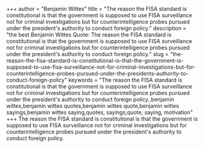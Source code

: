 +++
author = "Benjamin Wittes"
title = "The reason the FISA standard is constitutional is that the government is supposed to use FISA surveillance not for criminal investigations but for counterintelligence probes pursued under the president's authority to conduct foreign policy."
description = "the best Benjamin Wittes Quote: The reason the FISA standard is constitutional is that the government is supposed to use FISA surveillance not for criminal investigations but for counterintelligence probes pursued under the president's authority to conduct foreign policy."
slug = "the-reason-the-fisa-standard-is-constitutional-is-that-the-government-is-supposed-to-use-fisa-surveillance-not-for-criminal-investigations-but-for-counterintelligence-probes-pursued-under-the-presidents-authority-to-conduct-foreign-policy"
keywords = "The reason the FISA standard is constitutional is that the government is supposed to use FISA surveillance not for criminal investigations but for counterintelligence probes pursued under the president's authority to conduct foreign policy.,benjamin wittes,benjamin wittes quotes,benjamin wittes quote,benjamin wittes sayings,benjamin wittes saying,quotes, sayings,quote, saying, motivation"
+++
The reason the FISA standard is constitutional is that the government is supposed to use FISA surveillance not for criminal investigations but for counterintelligence probes pursued under the president's authority to conduct foreign policy.
